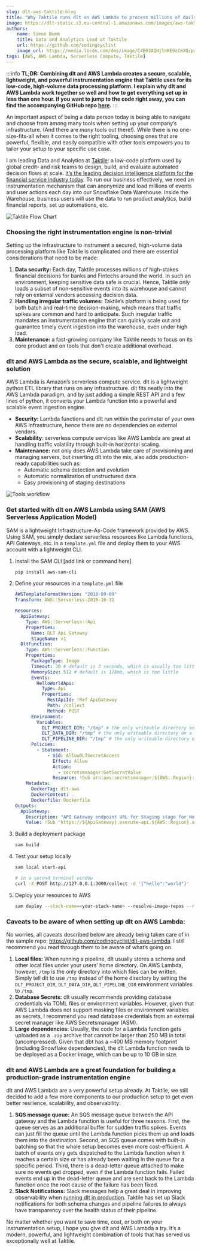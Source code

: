 ```yaml
---
slug: dlt-aws-taktile-blog
title: "Why Taktile runs dlt on AWS Lambda to process millions of daily tracking events"
image: https://dlt-static.s3.eu-central-1.amazonaws.com/images/aws-taktile-blog-simon-meetup-image.jpg
authors:
    name: Simon Bumm
    title: Data and Analytics Lead at Taktile
    url: https://github.com/codingcyclist
    image_url: https://media.licdn.com/dms/image/C4E03AQHjlnKE9zCmXQ/profile-displayphoto-shrink_400_400/0/1650447289892?e=1707955200&v=beta&t=w9KR2GfXxjU4e3e2rL69wNr0ZwuD4YlPWDy1YOpjC2I
tags: [AWS, AWS Lambda, Serverless Compute, Taktile]
---
```

:::info
**TL;DR: Combining dlt and AWS Lambda creates a secure, scalable, lightweight, and powerful instrumentation engine that Taktile uses for its low-code, high-volume data processing platform. I explain why dlt and AWS Lambda work together so well and how to get everything set up in less than one hour. If you want to jump to the code right away, you can find the accompanying GitHub repo [here](https://github.com/codingcyclist/dlt-aws-lambda).**
:::  

An important aspect of being a data person today is being able to navigate and choose from among many tools when setting up your company’s infrastructure. (And there are *many* tools out there!). While there is no one-size-fits-all when it comes to the right tooling, choosing ones that are powerful, flexible, and easily compatible with other tools empowers you to tailor your setup to your specific use case.

I am leading Data and Analytics at [Taktile](https://www.taktile.com/): a low-code platform used by global credit- and risk teams to design, build, and evaluate automated decision flows at scale. [It’s the leading decision intelligence platform for the financial service industry today](https://www.taktile.com/articles/cnbc-recognizes-taktile-as-one-of-the-world-s-top-fintechs). To run our business effectively, we need an instrumentation mechanism that can anonymize and load millions of events and user actions each day into our Snowflake Data Warehouse. Inside the Warehouse, business users will use the data to run product analytics, build financial reports, set up automations, etc.

![Taktile Flow Chart](https://dlt-static.s3.eu-central-1.amazonaws.com/images/aws-taktile-blog-taktile-flow-chart.png)

### Choosing the right instrumentation engine is non-trivial

Setting up the infrastructure to instrument a secured, high-volume data processing platform like Taktile is complicated and there are essential considerations that need to be made:

1. **Data security:** Each day, Taktile processes millions of high-stakes financial decisions for banks and Fintechs around the world. In such an environment, keeping sensitive data safe is crucial. Hence, Taktile only loads a subset of non-sensitive events into its warehouse and cannot rely on external vendors accessing decision data.
2. **Handling irregular traffic volumes:** Taktile’s platform is being used for both batch and real-time decision-making, which means that traffic spikes are common and hard to anticipate. Such irregular traffic mandates an instrumentation engine that can quickly scale out and guarantee timely event ingestion into the warehouse, even under high load.
3. **Maintenance:** a fast-growing company like Taktile needs to focus on its core product and on tools that don't create additional overhead.

### dlt and AWS Lambda as the secure, scalable, and lightweight solution

AWS Lambda is Amazon’s serverless compute service. dlt is a lightweight python ETL library that runs on any infrastructure. dlt fits neatly into the AWS Lambda paradigm, and by just adding a simple REST API and a few lines of python, it converts your Lambda function into a powerful and scalable event ingestion engine.

- **Security:** Lambda functions and dlt run within the perimeter of your own AWS infrastructure, hence there are no dependencies on external vendors.
- **Scalability**: serverless compute services like AWS Lambda are great at handling traffic volatility through built-in horizontal scaling.
- **Maintenance:** not only does AWS Lambda take care of provisioning and managing servers, but inserting dlt into the mix, also adds production-ready capabilities such as:
    - Automatic schema detection and evolution
    - Automatic normalization of unstructured data
    - Easy provisioning of staging destinations

![Tools workflow](https://dlt-static.s3.eu-central-1.amazonaws.com/images/aws-taktile-blog-data-tools-workflow.png)

### Get started with dlt on AWS Lambda using SAM (AWS Serverless Application Model)

SAM is a lightweight Infrastructure-As-Code framework provided by AWS. Using SAM, you simply declare serverless resources like Lambda functions, API Gateways, etc. in a `template.yml` file and deploy them to your AWS account with a lightweight CLI.

1. Install the SAM CLI [add link or command here]
    
    ```bash
    pip install aws-sam-cli
    ```
    
2. Define your resources in a `template.yml` file
    
    ```yaml
    AWSTemplateFormatVersion: "2010-09-09"
    Transform: AWS::Serverless-2016-10-31
    
    Resources:
      ApiGateway:
        Type: AWS::Serverless::Api
        Properties:
          Name: DLT Api Gateway
          StageName: v1
      DltFunction:
        Type: AWS::Serverless::Function
        Properties:
          PackageType: Image
          Timeout: 30 # default is 3 seconds, which is usually too little
          MemorySize: 512 # default is 128mb, which is too little
          Events:
            HelloWorldApi:
              Type: Api
              Properties:
                RestApiId: !Ref ApiGateway
                Path: /collect
                Method: POST
          Environment:
            Variables:
              DLT_PROJECT_DIR: "/tmp" # the only writeable directory on a Lambda
              DLT_DATA_DIR: "/tmp" # the only writeable directory on a Lambda
              DLT_PIPELINE_DIR: "/tmp" # the only writeable directory on a Lambda
          Policies:
            - Statement:
                - Sid: AllowDLTSecretAccess
                  Effect: Allow
                  Action:
                    - secretsmanager:GetSecretValue
                  Resource: !Sub arn:aws:secretsmanager:${AWS::Region}:${AWS::AccountId}:secret:DLT_*
        Metadata:
          DockerTag: dlt-aws
          DockerContext: .
          Dockerfile: Dockerfile
    Outputs:
      ApiGateway:
        Description: "API Gateway endpoint URL for Staging stage for Hello World function"
        Value: !Sub "https://${ApiGateway}.execute-api.${AWS::Region}.amazonaws.com/v1/collect/"
    ```
    
3. Build a deployment package
    
    ```bash
    sam build
    ```
    
4. Test your setup locally
    
    ```bash
    sam local start-api
    
    # in a second terminal window
    curl -X POST http://127.0.0.1:3000/collect -d '{"hello":"world"}'
    ```
    
5. Deploy your resources to AWS
    
    ```bash
    sam deploy --stack-name=<your-stack-name> --resolve-image-repos --resolve-s3 --capabilities CAPABILITY_IAM
    ```
    

### Caveats to be aware of when setting up dlt on AWS Lambda:

No worries, all caveats described below are already being taken care of in the sample repo: https://github.com/codingcyclist/dlt-aws-lambda. I still recommend you read through them to be aware of what’s going on.

1. **Local files:** When running a pipeline, dlt usually stores a schema and other local files under your users’ home directory. On AWS Lambda, however, `/tmp` is the only directory into which files can be written. Simply tell dlt to use `/tmp` instead of the home directory by setting the `DLT_PROJECT_DIR`, `DLT_DATA_DIR`, `DLT_PIPELINE_DIR` environment variables to `/tmp`.
2. **Database Secrets:** dlt usually recommends providing database credentials via TOML files or environment variables. However, given that AWS Lambda does not support masking files or environment variables as secrets, I recommend you read database credentials from an external secret manager like AWS Secretsmanager (ASM).
3. **Large dependencies:** Usually, the code for a Lambda function gets uploaded as a `.zip` archive that cannot be larger than 250 MB in total (uncompressed). Given that dbt has a ~400 MB memory footprint (including Snowflake dependencies), the dlt Lambda function needs to be deployed as a Docker image, which can be up to 10 GB in size.

### dlt and AWS Lambda are a great foundation for building a production-grade instrumentation engine

dlt and AWS Lambda are a very powerful setup already. At Taktile, we still decided to add a few more components to our production setup to get even better resilience, scalability, and observability:

1. **SQS message queue:** An SQS message queue between the API gateway and the Lambda function is useful for three reasons. First, the queue serves as an additional buffer for sudden traffic spikes. Events can just fill the queue until the Lambda function picks them up and loads them into the destination. Second, an SQS queue comes with built-in batching so that the whole setup becomes even more cost-efficient. A batch of events only gets dispatched to the Lambda function when it reaches a certain size or has already been waiting in the queue for a specific period. Third, there is a dead-letter queue attached to make sure no events get dropped, even if the Lambda function fails. Failed events end up in the dead-letter queue and are sent back to the Lambda function once the root cause of the failure has been fixed.
2. **Slack Notifications:** Slack messages help a great deal in improving observability when [running dlt in production](https://dlthub.com/docs/examples/chess_production/). Taktile has set up Slack notifications for both schema changes and pipeline failures to always have transparency over the health status of their pipeline.

No matter whether you want to save time, cost, or both on your instrumentation setup, I hope you give dlt and AWS Lambda a try. It’s a modern, powerful, and lightweight combination of tools that has served us exceptionally well at Taktile.
